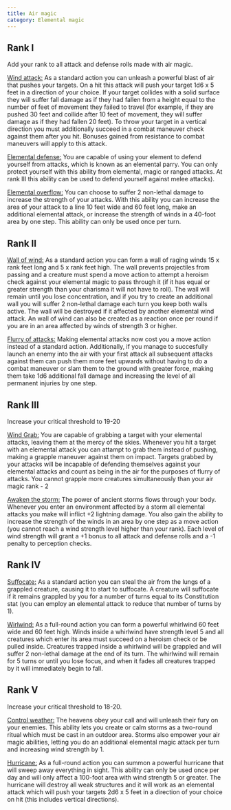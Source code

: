 ```yaml
---
title: Air magic
category: Elemental magic
---
```

## Rank I 

Add your rank to all attack and defense rolls made with air magic.

<u>Wind attack:</u> As a standard action you can unleash a powerful blast of air that pushes your targets. On a hit this attack will push your target 1d6 x 5 feet in a direction of your choice. If your target collides with a solid surface they will suffer fall damage as if they had fallen from a height equal to the number of feet of movement they failed to travel (for example, if they are pushed 30 feet and collide after 10 feet of movement, they will suffer damage as if they had fallen 20 feet). To throw your target in a vertical direction you must additionally succeed in a combat maneuver check against them after you hit. Bonuses gained from resistance to combat maneuvers will apply to this attack.

<u>Elemental defense:</u> You are capable of using your element to defend yourself from attacks, which is known as an elemental parry. You can only protect yourself with this ability from elemental, magic or ranged attacks. At rank III this ability can be used to defend yourself against melee attacks).

<u>Elemental overflow:</u> You can choose to suffer 2 non-lethal damage to increase the strength of your attacks. With this ability you can increase the area of your attack to a line 10 feet wide and 60 feet long, make an additional elemental attack, or increase the strength of winds in a 40-foot area by one step. This ability can only be used once per turn.

## Rank II

<u>Wall of wind:</u> As a standard action you can form a wall of raging winds 15 x rank feet long and 5 x rank feet high. The wall prevents projectiles from passing and a creature must spend a move action to attempt a heroism check against your elemental magic to pass through it (if it has equal or greater strength than your charisma it will not have to roll). The wall will remain until you lose concentration, and if you try to create an additional wall you will suffer 2 non-lethal damage each turn you keep both walls active. The wall will be destroyed if it affected by another elemental wind attack. An wall of wind can also be created as a reaction once per round if you are in an area affected by winds of strength 3 or higher.

<u>Flurry of attacks:</u> Making elemental attacks now cost you a move action instead of a standard action. Additionally, if you manage to succesfully launch an enemy into the air with your first attack all subsequent attacks against them can push them more feet upwards without having to do a combat maneuver or slam them to the ground with greater force, making them take 1d6 additional fall damage and increasing the level of all permanent injuries by one step.

## Rank III 

Increase your critical threshold to 19-20

<u>Wind Grab:</u> You are capable of grabbing a target with your elemental attacks, leaving them at the mercy of the skies. Whenever you hit a target with an elemental attack you can attampt to grab them instead of pushing, making a grapple maneuver against them on impact. Targets grabbed by your attacks will be incapable of defending themselves against your elemental attacks and count as being in the air for the purposes of flurry of attacks. You cannot grapple more creatures simultaneously than your air magic rank - 2

<u>Awaken the storm:</u> The power of ancient storms flows through your body. Whenever you enter an environment affected by a storm all elemental attacks you make will inflict +2 lightning damage. You also gain the ability to increase the strength of the winds in an area by one step as a move action (you cannot reach a wind strength level higher than your rank). Each level of wind strength will grant a +1 bonus to all attack and defense rolls and a -1 penalty to perception checks.

## Rank IV 

<u>Suffocate:</u> As a standard action you can steal the air from the lungs of a grappled creature, causing it to start to suffocate. A creature will suffocate if it remains grappled by you for a number of turns equal to its Constitution stat (you can employ an elemental attack to reduce that number of turns by 1).

<u>Wirlwind:</u> As a full-round action you can form a powerful whirlwind 60 feet wide and 60 feet high. Winds inside a whirlwind have strength level 5 and all creatures which enter its area must succeed on a heroism check or be pulled inside. Creatures trapped inside a whirlwind will be grappled and will suffer 2 non-lethal damage at the end of its turn. The whirlwind will remain for 5 turns or until you lose focus, and when it fades all creatures trapped by it will immediately begin to fall.

## Rank V 

Increase your critical threshold to 18-20.

<u>Control weather:</u> The heavens obey your call and will unleash their fury on your enemies. This ability lets you create or calm storms as a two-round ritual which must be cast in an outdoor area. Storms also empower your air magic abilities, letting you do an additional elemental magic attack per turn and increasing wind strength by 1. 

<u>Hurricane:</u> As a full-round action you can summon a powerful hurricane that will sweep away everything in sight. This ability can only be used once per day and will only affect a 100-foot area with wind strength 5 or greater. The hurricane will destroy all weak structures and it will work as an elemental attack which will push your targets 2d6 x 5 feet in a direction of your choice on hit (this includes vertical directions).